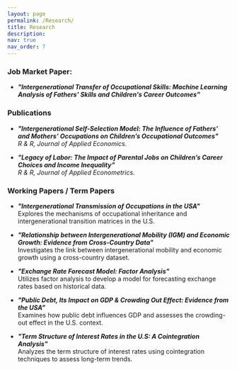 ```yaml
---
layout: page
permalink: /Research/
title: Research
description:
nav: true
nav_order: 7
---
```


### Job Market Paper:

- ***"Intergenerational Transfer of Occupational Skills: Machine Learning Analysis of Fathers' Skills and Children's Career Outcomes"***
  
### Publications 

- ***"Intergenerational Self-Selection Model: The Influence of Fathers’ and Mothers’ Occupations on Children’s Occupational Outcomes"***\
  *R & R, Journal of Applied Economics.*

 - ***"Legacy of Labor: The Impact of Parental Jobs on Children’s Career Choices and Income Inequality"***\
  *R & R, Journal of Applied Econometrics.*

### Working Papers / Term Papers

- ***"Intergenerational Transmission of Occupations in the USA"***\
  Explores the mechanisms of occupational inheritance and intergenerational transition matrices in the U.S.

- ***"Relationship between Intergenerational Mobility (IGM) and Economic Growth: Evidence from Cross-Country Data"***\
  Investigates the link between intergenerational mobility and economic growth using a cross-country dataset.

- ***"Exchange Rate Forecast Model: Factor Analysis"***\
  Utilizes factor analysis to develop a model for forecasting exchange rates based on historical data.

- ***"Public Debt, Its Impact on GDP & Crowding Out Effect: Evidence from the USA"***\
  Examines how public debt influences GDP and assesses the crowding-out effect in the U.S. context.

- ***"Term Structure of Interest Rates in the U.S: A Cointegration Analysis"***\
  Analyzes the term structure of interest rates using cointegration techniques to assess long-term trends.


